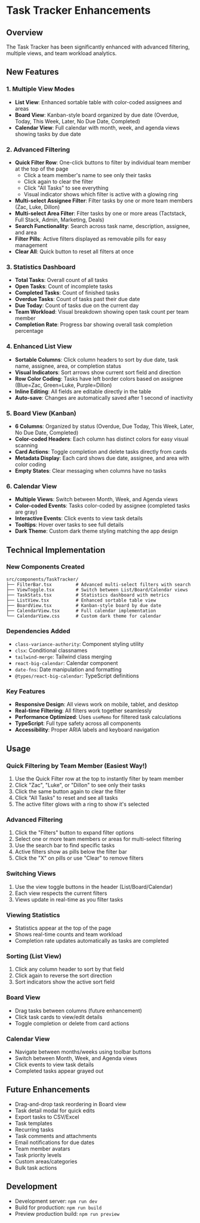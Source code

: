 # Task Tracker Enhancements

## Overview
The Task Tracker has been significantly enhanced with advanced filtering, multiple views, and team workload analytics.

## New Features

### 1. Multiple View Modes
- **List View**: Enhanced sortable table with color-coded assignees and areas
- **Board View**: Kanban-style board organized by due date (Overdue, Today, This Week, Later, No Due Date, Completed)
- **Calendar View**: Full calendar with month, week, and agenda views showing tasks by due date

### 2. Advanced Filtering
- **Quick Filter Row**: One-click buttons to filter by individual team member at the top of the page
  - Click a team member's name to see only their tasks
  - Click again to clear the filter
  - Click "All Tasks" to see everything
  - Visual indicator shows which filter is active with a glowing ring
- **Multi-select Assignee Filter**: Filter tasks by one or more team members (Zac, Luke, Dillon)
- **Multi-select Area Filter**: Filter tasks by one or more areas (Tactstack, Full Stack, Admin, Marketing, Deals)
- **Search Functionality**: Search across task name, description, assignee, and area
- **Filter Pills**: Active filters displayed as removable pills for easy management
- **Clear All**: Quick button to reset all filters at once

### 3. Statistics Dashboard
- **Total Tasks**: Overall count of all tasks
- **Open Tasks**: Count of incomplete tasks
- **Completed Tasks**: Count of finished tasks
- **Overdue Tasks**: Count of tasks past their due date
- **Due Today**: Count of tasks due on the current day
- **Team Workload**: Visual breakdown showing open task count per team member
- **Completion Rate**: Progress bar showing overall task completion percentage

### 4. Enhanced List View
- **Sortable Columns**: Click column headers to sort by due date, task name, assignee, area, or completion status
- **Visual Indicators**: Sort arrows show current sort field and direction
- **Row Color Coding**: Tasks have left border colors based on assignee (Blue=Zac, Green=Luke, Purple=Dillon)
- **Inline Editing**: All fields are editable directly in the table
- **Auto-save**: Changes are automatically saved after 1 second of inactivity

### 5. Board View (Kanban)
- **6 Columns**: Organized by status (Overdue, Due Today, This Week, Later, No Due Date, Completed)
- **Color-coded Headers**: Each column has distinct colors for easy visual scanning
- **Card Actions**: Toggle completion and delete tasks directly from cards
- **Metadata Display**: Each card shows due date, assignee, and area with color coding
- **Empty States**: Clear messaging when columns have no tasks

### 6. Calendar View
- **Multiple Views**: Switch between Month, Week, and Agenda views
- **Color-coded Events**: Tasks color-coded by assignee (completed tasks are gray)
- **Interactive Events**: Click events to view task details
- **Tooltips**: Hover over tasks to see full details
- **Dark Theme**: Custom dark theme styling matching the app design

## Technical Implementation

### New Components Created
```
src/components/TaskTracker/
├── FilterBar.tsx         # Advanced multi-select filters with search
├── ViewToggle.tsx        # Switch between List/Board/Calendar views
├── TaskStats.tsx         # Statistics dashboard with metrics
├── ListView.tsx          # Enhanced sortable table view
├── BoardView.tsx         # Kanban-style board by due date
├── CalendarView.tsx      # Full calendar implementation
└── CalendarView.css      # Custom dark theme for calendar
```

### Dependencies Added
- `class-variance-authority`: Component styling utility
- `clsx`: Conditional classnames
- `tailwind-merge`: Tailwind class merging
- `react-big-calendar`: Calendar component
- `date-fns`: Date manipulation and formatting
- `@types/react-big-calendar`: TypeScript definitions

### Key Features
- **Responsive Design**: All views work on mobile, tablet, and desktop
- **Real-time Filtering**: All filters work together seamlessly
- **Performance Optimized**: Uses `useMemo` for filtered task calculations
- **TypeScript**: Full type safety across all components
- **Accessibility**: Proper ARIA labels and keyboard navigation

## Usage

### Quick Filtering by Team Member (Easiest Way!)
1. Use the Quick Filter row at the top to instantly filter by team member
2. Click "Zac", "Luke", or "Dillon" to see only their tasks
3. Click the same button again to clear the filter
4. Click "All Tasks" to reset and see all tasks
5. The active filter glows with a ring to show it's selected

### Advanced Filtering
1. Click the "Filters" button to expand filter options
2. Select one or more team members or areas for multi-select filtering
3. Use the search bar to find specific tasks
4. Active filters show as pills below the filter bar
5. Click the "X" on pills or use "Clear" to remove filters

### Switching Views
1. Use the view toggle buttons in the header (List/Board/Calendar)
2. Each view respects the current filters
3. Views update in real-time as you filter tasks

### Viewing Statistics
- Statistics appear at the top of the page
- Shows real-time counts and team workload
- Completion rate updates automatically as tasks are completed

### Sorting (List View)
1. Click any column header to sort by that field
2. Click again to reverse the sort direction
3. Sort indicators show the active sort field

### Board View
- Drag tasks between columns (future enhancement)
- Click task cards to view/edit details
- Toggle completion or delete from card actions

### Calendar View
- Navigate between months/weeks using toolbar buttons
- Switch between Month, Week, and Agenda views
- Click events to view task details
- Completed tasks appear grayed out

## Future Enhancements
- Drag-and-drop task reordering in Board view
- Task detail modal for quick edits
- Export tasks to CSV/Excel
- Task templates
- Recurring tasks
- Task comments and attachments
- Email notifications for due dates
- Team member avatars
- Task priority levels
- Custom areas/categories
- Bulk task actions

## Development
- Development server: `npm run dev`
- Build for production: `npm run build`
- Preview production build: `npm run preview`
